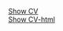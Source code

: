  [Show CV](https://OtabekVaxobov.github.io/rsschool-cv/cv)<br>
 [Show CV-html](https://OtabekVaxobov.github.io/rsschool-cv/)

